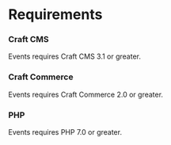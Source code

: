 # Requirements

### Craft CMS
Events requires Craft CMS 3.1 or greater.

### Craft Commerce
Events requires Craft Commerce 2.0 or greater.

### PHP
Events requires PHP 7.0 or greater.
